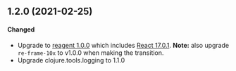 
<!-- leave this H1 here. It stops mkdocs putting in a Title at the top.
     It needs to be at the top of the file otherwise it breaks the 
     table of contents on the right hand side. -->

## 1.2.0 (2021-02-25)

#### Changed

- Upgrade to [reagent 1.0.0](https://github.com/reagent-project/reagent/blob/master/CHANGELOG.md#100-2020-12-21) which includes [React 17.0.1](https://reactjs.org/blog/2020/10/20/react-v17.html).  **Note:** also upgrade `re-frame-10x` to v1.0.0 when making the transition. 
- Upgrade clojure.tools.logging to 1.1.0

